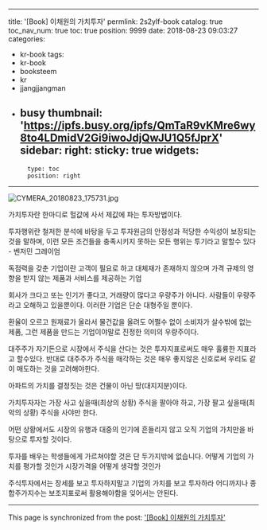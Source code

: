 
---
title: '[Book] 이채원의 가치투자'
permlink: 2s2ylf-book
catalog: true
toc_nav_num: true
toc: true
position: 9999
date: 2018-08-23 09:03:27
categories:
- kr-book
tags:
- kr-book
- booksteem
- kr
- jjangjjangman
- busy
thumbnail: 'https://ipfs.busy.org/ipfs/QmTaR9vKMre6wy8to4LDmidV2Gi9iwoJdjQwJU1Q5fJprX'
sidebar:
    right:
        sticky: true
widgets:
    -
        type: toc
        position: right
---


![CYMERA_20180823_175731.jpg](https://ipfs.busy.org/ipfs/QmTaR9vKMre6wy8to4LDmidV2Gi9iwoJdjQwJU1Q5fJprX)

가치투자란 한마디로
헐값에 사서 제값에 파는 투자방법이다.

투자행위란 철저한 분석에 바탕을 두고
투자원금의 안정성과 적당한 수익성이
보장되는 것을 말하며, 이런 모든 조건들을
충족시키지 못하는  모든 행위는 투기라고
말할수 있다 - 벤저민 그레이엄

독점력을 갖춘 기업이란
고객이 필요로 하고
대체재가 존재하지 않으며
가격 규제의 영향을 받지 않는 
제품과 서비스를 제공하는 기업

회사가 크다고 또는 인기가 좋다고,
거래량이 많다고 우량주가 아니다.
사람들이 우량주라고 오해하고 있을뿐이다.
이러한 기업은 단순 대형주일 뿐이다.

환율이 오르고 원재료가 올라서 
물건값을 올려도 어쩔수 없이 소비자가
살수밖에 없는 제품,  그런 제품을 만드는
기업이야말로 진정한 의미의 우량주이다.

대주주가 자기돈으로 시장에서
주식을 산다는 것은 투자지표로써도
매우 훌륭한 지표라고 할수있다.
반대로 대주주가 주식을 매각하는 것은
매우 좋지않은 신호로써 우리도 같이
매도하는 것을 고려해야한다.

아파트의 가치를 결정짓는 것은
건물이 아닌 땅(대지지분)이다.

가치투자자는 
가장 사고 싶을때(최상의 상황)
주식을 팔아야 하고,
가장 팔고 싶을때(최악의 상황)
주식을 사야만 한다.

어떤 상황에서도 시장의 유행과
대중의 인기에 흔들리지 않고
오직 기업의 가치만을 바탕으로
투자할 것이다.

투자를 배우는 학생들에게
가르쳐야할 것은 단 두가지밖에 없습니다.
어떻게 기업의 가치를 평가할 것인가
시장가격을 어떻게 생각할 것인가

주식투자에서는 
장세를 보고 투자하지말고
기업의 가치를 보고 투자하라
어디까지나 종합주가지수는
보조지표로써 활용해야함을 
잊어서는 안된다.

- - -

This page is synchronized from the post: ['[Book] 이채원의 가치투자'](https://steemit.com/@lucky2015/2s2ylf-book)
